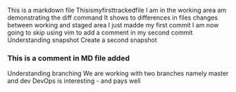 This is a markdown file
Thisismyfirsttrackedfile 
I am in the working area
 am demonstrating the diff command
It shows to differences in files changes between working and staged area
I just madde my first commit
I am now going to skip using vim to add a comment in my second commit
Understanding snapshot
Create a second snapshot
### This is a comment in MD file added
Understanding branching
We are working with two branches namely master and dev
DevOps is interesting - and pays well
